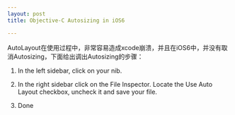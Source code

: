 ```yaml
---
layout: post  
title: Objective-C Autosizing in iOS6

---     
```

AutoLayout在使用过程中，非常容易造成xcode崩溃，并且在iOS6中，并没有取消Autosizing，下面给出调出Autosizing的步骤：  
  
1. In the left sidebar, click on your nib.  
  
[](http://www.goodbyehelicopter.com/wp-content/uploads/2012/02/navigate_to_nib.png)  
  
2. In the right sidebar click on the File Inspector. Locate the Use Auto Layout checkbox, uncheck it and save your file.  
  
[](http://www.goodbyehelicopter.com/wp-content/uploads/2012/02/file_inspector_on_nib.png)  
  
3. Done  
    

